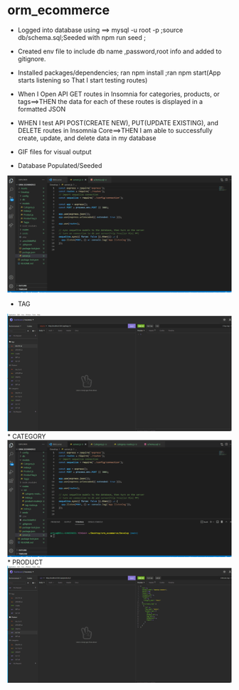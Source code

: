 # orm_ecommerce
* Logged into database using ==> mysql -u root -p ;source db/schema.sql;Seeded with npm run seed ;
* Created env file to include db name ,password,root info  and added to gitignore.
* Installed packages/dependencies; ran npm install ;ran npm start(App starts listening so That I start testing routes)
* When I Open API GET routes in Insomnia  for categories, products, or tags==>THEN the data for each of these routes is displayed in a formatted JSON
* WHEN I test API POST(CREATE NEW), PUT(UPDATE EXISTING), and DELETE routes in Insomnia Core==>THEN I am able to successfully create, update, and delete data in my database
* GIF files for visual output

* Database Populated/Seeded
<img src="./DB_ Populated.gif">

* TAG
<img src="./Tag.gif">
* CATEGORY
<img src="./Category.gif">
* PRODUCT
<img src="./Product.gif">
